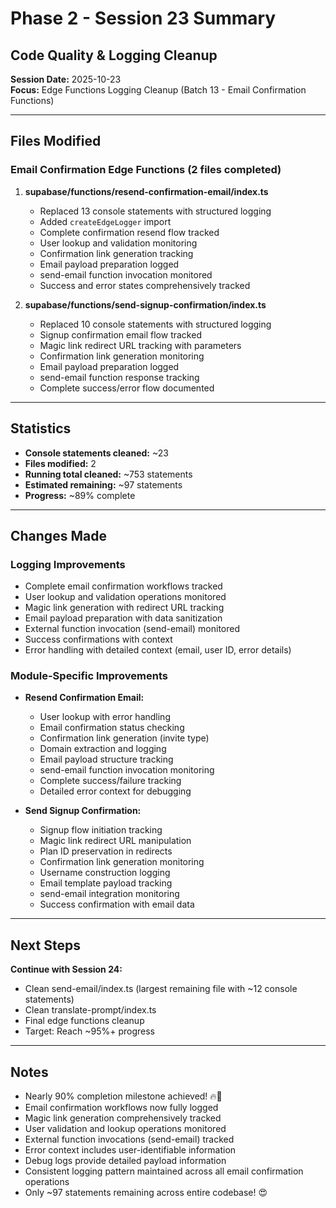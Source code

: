 # Phase 2 - Session 23 Summary
## Code Quality & Logging Cleanup

**Session Date:** 2025-10-23  
**Focus:** Edge Functions Logging Cleanup (Batch 13 - Email Confirmation Functions)

---

## Files Modified

### Email Confirmation Edge Functions (2 files completed)
1. **supabase/functions/resend-confirmation-email/index.ts**
   - Replaced 13 console statements with structured logging
   - Added `createEdgeLogger` import
   - Complete confirmation resend flow tracked
   - User lookup and validation monitoring
   - Confirmation link generation tracking
   - Email payload preparation logged
   - send-email function invocation monitored
   - Success and error states comprehensively tracked

2. **supabase/functions/send-signup-confirmation/index.ts**
   - Replaced 10 console statements with structured logging
   - Signup confirmation email flow tracked
   - Magic link redirect URL tracking with parameters
   - Confirmation link generation monitoring
   - Email payload preparation logged
   - send-email function response tracking
   - Complete success/error flow documented

---

## Statistics

- **Console statements cleaned:** ~23
- **Files modified:** 2
- **Running total cleaned:** ~753 statements
- **Estimated remaining:** ~97 statements
- **Progress:** ~89% complete

---

## Changes Made

### Logging Improvements
- Complete email confirmation workflows tracked
- User lookup and validation operations monitored
- Magic link generation with redirect URL tracking
- Email payload preparation with data sanitization
- External function invocation (send-email) monitored
- Success confirmations with context
- Error handling with detailed context (email, user ID, error details)

### Module-Specific Improvements
- **Resend Confirmation Email:**
  - User lookup with error handling
  - Email confirmation status checking
  - Confirmation link generation (invite type)
  - Domain extraction and logging
  - Email payload structure tracking
  - send-email function invocation monitoring
  - Complete success/failure tracking
  - Detailed error context for debugging

- **Send Signup Confirmation:**
  - Signup flow initiation tracking
  - Magic link redirect URL manipulation
  - Plan ID preservation in redirects
  - Confirmation link generation monitoring
  - Username construction logging
  - Email template payload tracking
  - send-email integration monitoring
  - Success confirmation with email data

---

## Next Steps

**Continue with Session 24:**
- Clean send-email/index.ts (largest remaining file with ~12 console statements)
- Clean translate-prompt/index.ts
- Final edge functions cleanup
- Target: Reach ~95%+ progress

---

## Notes
- Nearly 90% completion milestone achieved! 🔥🚀
- Email confirmation workflows now fully logged
- Magic link generation comprehensively tracked
- User validation and lookup operations monitored
- External function invocations (send-email) tracked
- Error context includes user-identifiable information
- Debug logs provide detailed payload information
- Consistent logging pattern maintained across all email confirmation operations
- Only ~97 statements remaining across entire codebase! 😍
